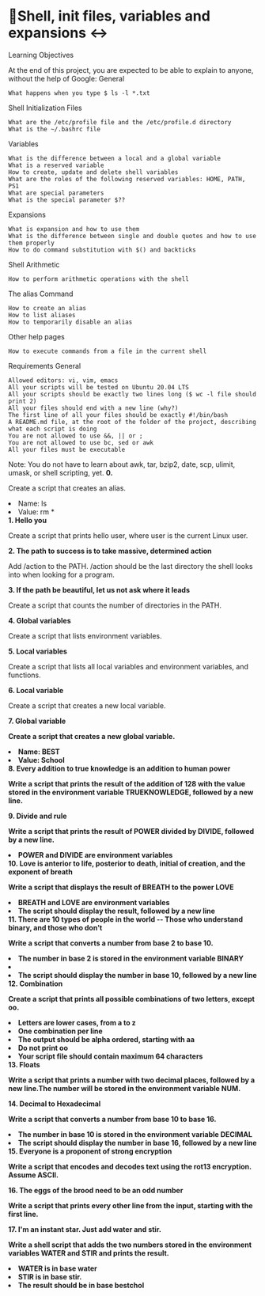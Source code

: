 <h1> 📁Shell, init files, variables and expansions ↔️</h1>
Learning Objectives

At the end of this project, you are expected to be able to explain to anyone, without the help of Google:
General

    What happens when you type $ ls -l *.txt

Shell Initialization Files

    What are the /etc/profile file and the /etc/profile.d directory
    What is the ~/.bashrc file

Variables

    What is the difference between a local and a global variable
    What is a reserved variable
    How to create, update and delete shell variables
    What are the roles of the following reserved variables: HOME, PATH, PS1
    What are special parameters
    What is the special parameter $??

Expansions

    What is expansion and how to use them
    What is the difference between single and double quotes and how to use them properly
    How to do command substitution with $() and backticks

Shell Arithmetic

    How to perform arithmetic operations with the shell

The alias Command

    How to create an alias
    How to list aliases
    How to temporarily disable an alias

Other help pages

    How to execute commands from a file in the current shell

Requirements
General

    Allowed editors: vi, vim, emacs
    All your scripts will be tested on Ubuntu 20.04 LTS
    All your scripts should be exactly two lines long ($ wc -l file should print 2)
    All your files should end with a new line (why?)
    The first line of all your files should be exactly #!/bin/bash
    A README.md file, at the root of the folder of the project, describing what each script is doing
    You are not allowed to use &&, || or ;
    You are not allowed to use bc, sed or awk
    All your files must be executable

Note: You do not have to learn about awk, tar, bzip2, date, scp, ulimit, umask, or shell scripting, yet.
    <strong> 0. <o> </strong>
    <p> Create a script that creates an alias. </p>
    <li> Name: ls</li>
    <li> Value: rm *</li>
    <strong> 1. Hello you </strong>
    <p> Create a script that prints hello user, where user is the current Linux user.</p>
    <strong> 2. The path to success is to take massive, determined action </strong>
    <p> Add /action to the PATH. /action should be the last directory the shell looks into when looking for a program.</p>
    <strong> 3. If the path be beautiful, let us not ask where it leads </strong>
    <p>Create a script that counts the number of directories in the PATH.</p>
    <strong> 4. Global variables </strong>
    <p> Create a script that lists environment variables. </p>
    <strong> 5. Local variables </strong>
    <p> Create a script that lists all local variables and environment variables, and functions. </p>
    <strong> 6. Local variable  </strong>
    <p> Create a script that creates a new local variable. </p>
    <strong>  7. Global variable <strong>
    <p> Create a script that creates a new global variable. </p>
        <li> Name: BEST</li>
        <li> Value: School </li>
        <strong> 8. Every addition to true knowledge is an addition to human power </strong>
        <p> Write a script that prints the result of the addition of 128 with the value stored in the environment variable TRUEKNOWLEDGE, followed by a new line. </p>
        <strong> 9. Divide and rule  </strong>
        <p> Write a script that prints the result of POWER divided by DIVIDE, followed by a new line. </p>
        <li> POWER and DIVIDE are environment variables</li>
        <strong> 10. Love is anterior to life, posterior to death, initial of creation, and the exponent of breath </strong>
        <p> Write a script that displays the result of BREATH to the power LOVE</p>
        <li> BREATH and LOVE are environment variables</li>
        <li> The script should display the result, followed by a new line </li>
        <strong> 11. There are 10 types of people in the world -- Those who understand binary, and those who don't </strong>
        <p> Write a script that converts a number from base 2 to base 10. </p>
        <li> The number in base 2 is stored in the environment variable BINARY <li>
        <li> The script should display the number in base 10, followed by a new line </li>
        <strong> 12. Combination </strong>
        <p> Create a script that prints all possible combinations of two letters, except oo.</p>
        <li> Letters are lower cases, from a to z </li>
        <li> One combination per line </li>
        <li> The output should be alpha ordered, starting with aa</li>
        <li> Do not print oo </li>
        <li> Your script file should contain maximum 64 characters</li> 
        <strong> 13. Floats </strong>
        <p> Write a script that prints a number with two decimal places, followed by a new line.The number will be stored in the environment variable NUM. </p>
        <strong> 14. Decimal to Hexadecimal </strong>
        <p> Write a script that converts a number from base 10 to base 16. </p>
        <li> The number in base 10 is stored in the environment variable DECIMAL </li>
        <li> The script should display the number in base 16, followed by a new line</li>
        <strong> 15. Everyone is a proponent of strong encryption </strong>
        <p> Write a script that encodes and decodes text using the rot13 encryption. Assume ASCII.</p>
        <strong> 16. The eggs of the brood need to be an odd number </strong>
        <p> Write a script that prints every other line from the input, starting with the first line.</p>
        <strong> 17. I'm an instant star. Just add water and stir. </strong>
        <p> Write a shell script that adds the two numbers stored in the environment variables WATER and STIR and prints the result. </p>
        <li> WATER is in base water </li>
        <li> STIR is in base stir.</li>
        <li> The result should be in base bestchol </li>
